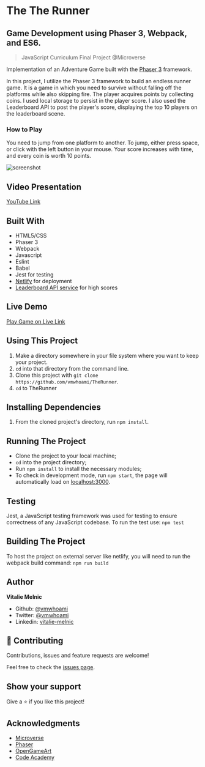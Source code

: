 # The The Runner

## Game Development using Phaser 3, Webpack, and ES6.

> JavaScript Curriculum Final Project @Microverse

Implementation of an Adventure Game built with the [Phaser 3](https://phaser.io/phaser3) framework.

In this project, I utilize the Phaser 3 framework to build an endless runner game. It is a game in which you need to survive without falling off the platforms while also skipping fire. The player acquires points by collecting coins.
I used local storage to persist in the player score.
I also used the Leaderboard API to post the player's score, displaying the top 10 players on the leaderboard scene.

### How to Play

You need to jump from one platform to another. To jump, either press space, or click with the left button in your mouse. Your score increases with time, and every coin is worth 10 points.

![screenshot](./gameplay.gif)

## Video Presentation

[YouTube Link](https://www.youtube.com/)

## Built With

- HTML5/CSS
- Phaser 3
- Webpack
- Javascript
- Eslint
- Babel
- Jest for testing
- [Netlify](https://www.netlify.com/) for deployment
- [Leaderboard API service](https://www.notion.so/Leaderboard-API-service-24c0c3c116974ac49488d4eb0267ade3) for high scores

## Live Demo

[Play Game on Live Link](https://therunner.netlify.app/)

## Using This Project

1. Make a directory somewhere in your file system where you want to keep your project.
2. `cd` into that directory from the command line.
3. Clone this project with `git clone https://github.com/vmwhoami/TheRunner`.
4. `cd` to TheRunner

## Installing Dependencies

1. From the cloned project's directory, run `npm install`.

## Running The Project

- Clone the project to your local machine;
- `cd` into the project directory;
- Run `npm install` to install the necessary modules;
- To check in development mode, run `npm start`, the page will automatically load on [localhost:3000](localhost:3000).

## Testing

Jest, a JavaScript testing framework was used for testing to ensure correctness of any JavaScript codebase.
To run the test use: `npm test`

## Building The Project

To host the project on external server like netlify, you will need to run the webpack build command:
`npm run build`

## Author

**Vitalie Melnic**

- Github: [@vmwhoami](https://github.com/vmwhoami/)
- Twitter: [@vmwhoami](https://twitter.com/vmwhoami)
- Linkedin: [vitalie-melnic](https://www.linkedin.com/in/vitalie-melnic/)

## 🤝 Contributing

Contributions, issues and feature requests are welcome!

Feel free to check the [issues page](https://github.com/vmwhoami/TheRunner/issues).

## Show your support

Give a ⭐️ if you like this project!

## Acknowledgments

- [Microverse](https://www.microverse.org/)
- [Phaser](https://phaser.io/)
- [OpenGameArt](https://opengameart.org/)
- [Code Academy](https://www.codecademy.com/learn/learn-phaser)
